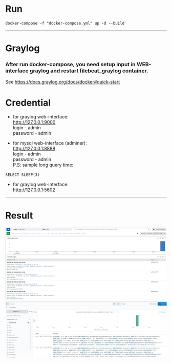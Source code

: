 # Run #  
```
docker-compose -f "docker-compose.yml" up -d --build  
```

------------  

# Graylog

### After run docker-compose, you need setup input in WEB-interface graylog and restart filebeat_graylog container.  
See https://docs.graylog.org/docs/docker#quick-start  


# Credential
- for graylog web-interface:  
http://127.0.0.1:9000  
login - admin  
password - admin  

- for mysql web-interface (adminer):  
http://127.0.0.1:8888  
login - admin  
password - admin  
P.S: sample long query time:
```
SELECT SLEEP(3)
```

- for graylog web-interface:  
http://127.0.0.1:5602   

------------  

# Result  
![C10](screens/graylog.jpg)  
![C10](screens/elasticsearch.jpg) 
